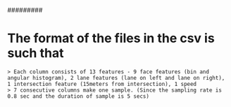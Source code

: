 #########

# The format of the files in the csv is such that
	> Each column consists of 13 features - 9 face features (bin and angular histogram), 2 lane features (lane on left and lane on right), 1 intersection feature (15meters from intersection), 1 speed
	> 7 consecutive columns make one sample. (Since the sampling rate is 0.8 sec and the duration of sample is 5 secs) 